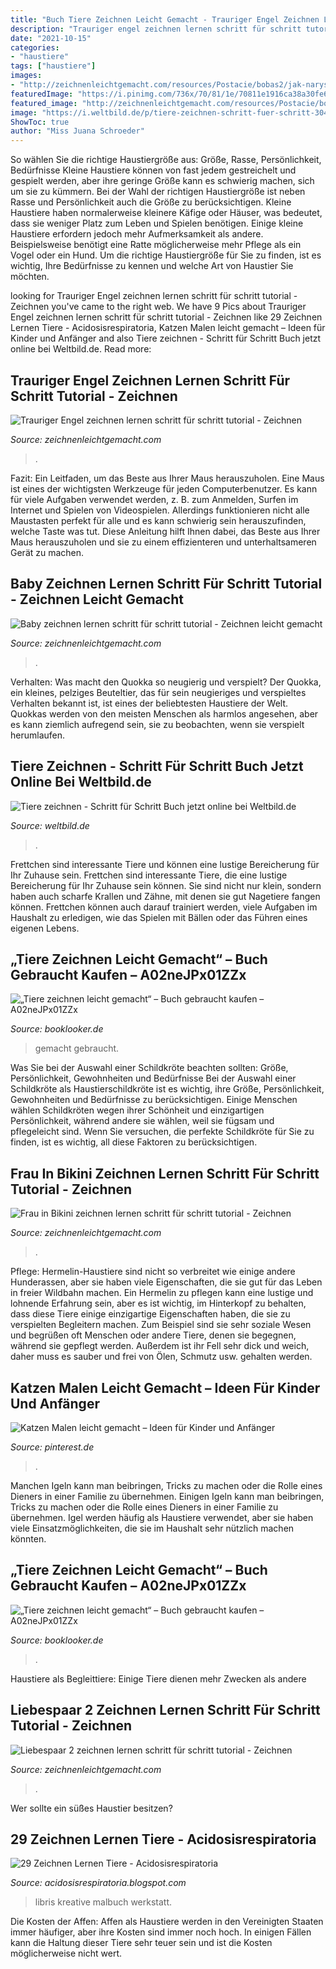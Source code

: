 ```yaml
---
title: "Buch Tiere Zeichnen Leicht Gemacht - Trauriger Engel Zeichnen Lernen Schritt Für Schritt Tutorial"
description: "Trauriger engel zeichnen lernen schritt für schritt tutorial"
date: "2021-10-15"
categories:
- "haustiere"
tags: ["haustiere"]
images:
- "http://zeichnenleichtgemacht.com/resources/Postacie/bobas2/jak-narysowac-bobas3.jpg"
featuredImage: "https://i.pinimg.com/736x/70/81/1e/70811e1916ca38a30fe68bca53347932.jpg"
featured_image: "http://zeichnenleichtgemacht.com/resources/Postacie/bobas2/jak-narysowac-bobas3.jpg"
image: "https://i.weltbild.de/p/tiere-zeichnen-schritt-fuer-schritt-304513593.jpg?v=1&amp;wp=_ads-minzoom2"
ShowToc: true
author: "Miss Juana Schroeder"
---
```



So wählen Sie die richtige Haustiergröße aus: Größe, Rasse, Persönlichkeit, Bedürfnisse
Kleine Haustiere können von fast jedem gestreichelt und gespielt werden, aber ihre geringe Größe kann es schwierig machen, sich um sie zu kümmern. Bei der Wahl der richtigen Haustiergröße ist neben Rasse und Persönlichkeit auch die Größe zu berücksichtigen. Kleine Haustiere haben normalerweise kleinere Käfige oder Häuser, was bedeutet, dass sie weniger Platz zum Leben und Spielen benötigen. Einige kleine Haustiere erfordern jedoch mehr Aufmerksamkeit als andere. Beispielsweise benötigt eine Ratte möglicherweise mehr Pflege als ein Vogel oder ein Hund. Um die richtige Haustiergröße für Sie zu finden, ist es wichtig, Ihre Bedürfnisse zu kennen und welche Art von Haustier Sie möchten.

	

		
looking for Trauriger Engel zeichnen lernen schritt für schritt tutorial - Zeichnen you've came to the right web. We have 9 Pics about Trauriger Engel zeichnen lernen schritt für schritt tutorial - Zeichnen like 29 Zeichnen Lernen Tiere - Acidosisrespiratoria, Katzen Malen leicht gemacht – Ideen für Kinder und Anfänger and also Tiere zeichnen - Schritt für Schritt Buch jetzt online bei Weltbild.de. Read more:
		
    
## Trauriger Engel Zeichnen Lernen Schritt Für Schritt Tutorial - Zeichnen

<img loading=lazy src="https://zeichnenleichtgemacht.com/resources/Fantasy2/smutny-anioł/jak-narysowac-smutnego-aniola12.gif" onerror="this.onerror=null;this.src='https://tse4.mm.bing.net/th?id=OIP.CLKqPc9sHJWtOUYnlKwz2QAAAA&amp;pid=15.1';" alt="Trauriger Engel zeichnen lernen schritt für schritt tutorial - Zeichnen">

_Source: zeichnenleichtgemacht.com_

>. 

	

Fazit: Ein Leitfaden, um das Beste aus Ihrer Maus herauszuholen.
Eine Maus ist eines der wichtigsten Werkzeuge für jeden Computerbenutzer. Es kann für viele Aufgaben verwendet werden, z. B. zum Anmelden, Surfen im Internet und Spielen von Videospielen. Allerdings funktionieren nicht alle Maustasten perfekt für alle und es kann schwierig sein herauszufinden, welche Taste was tut. Diese Anleitung hilft Ihnen dabei, das Beste aus Ihrer Maus herauszuholen und sie zu einem effizienteren und unterhaltsameren Gerät zu machen.

    
## Baby Zeichnen Lernen Schritt Für Schritt Tutorial - Zeichnen Leicht Gemacht

<img loading=lazy src="http://zeichnenleichtgemacht.com/resources/Postacie/bobas2/jak-narysowac-bobas3.jpg" onerror="this.onerror=null;this.src='https://tse4.mm.bing.net/th?id=OIP.zz4Dd1WFNuLDx3aM3QFDfQDTEs&amp;pid=15.1';" alt="Baby zeichnen lernen schritt für schritt tutorial - Zeichnen leicht gemacht">

_Source: zeichnenleichtgemacht.com_

>. 

	

Verhalten: Was macht den Quokka so neugierig und verspielt?
Der Quokka, ein kleines, pelziges Beuteltier, das für sein neugieriges und verspieltes Verhalten bekannt ist, ist eines der beliebtesten Haustiere der Welt. Quokkas werden von den meisten Menschen als harmlos angesehen, aber es kann ziemlich aufregend sein, sie zu beobachten, wenn sie verspielt herumlaufen.

    
## Tiere Zeichnen - Schritt Für Schritt Buch Jetzt Online Bei Weltbild.de

<img loading=lazy src="https://i.weltbild.de/p/tiere-zeichnen-schritt-fuer-schritt-304513593.jpg?v=1&amp;wp=_ads-minzoom2" onerror="this.onerror=null;this.src='https://tse1.mm.bing.net/th?id=OIP.EIJXxa8fHqFPQjRGRCb0jwHaHa&amp;pid=15.1';" alt="Tiere zeichnen - Schritt für Schritt Buch jetzt online bei Weltbild.de">

_Source: weltbild.de_

>. 

	

Frettchen sind interessante Tiere und können eine lustige Bereicherung für Ihr Zuhause sein.
Frettchen sind interessante Tiere, die eine lustige Bereicherung für Ihr Zuhause sein können. Sie sind nicht nur klein, sondern haben auch scharfe Krallen und Zähne, mit denen sie gut Nagetiere fangen können. Frettchen können auch darauf trainiert werden, viele Aufgaben im Haushalt zu erledigen, wie das Spielen mit Bällen oder das Führen eines eigenen Lebens.

    
## „Tiere Zeichnen Leicht Gemacht“ – Buch Gebraucht Kaufen – A02neJPx01ZZx

<img loading=lazy src="https://images.booklooker.de/x/01M6h6/Tiere-zeichnen-leicht-gemacht.jpg" onerror="this.onerror=null;this.src='https://tse2.mm.bing.net/th?id=OIP.0WRCXAMYwj2Gw9ULdFdHoAHaJ4&amp;pid=15.1';" alt="„Tiere zeichnen leicht gemacht“ – Buch gebraucht kaufen – A02neJPx01ZZx">

_Source: booklooker.de_

>gemacht gebraucht. 

	

Was Sie bei der Auswahl einer Schildkröte beachten sollten: Größe, Persönlichkeit, Gewohnheiten und Bedürfnisse
Bei der Auswahl einer Schildkröte als Haustierschildkröte ist es wichtig, ihre Größe, Persönlichkeit, Gewohnheiten und Bedürfnisse zu berücksichtigen. Einige Menschen wählen Schildkröten wegen ihrer Schönheit und einzigartigen Persönlichkeit, während andere sie wählen, weil sie fügsam und pflegeleicht sind. Wenn Sie versuchen, die perfekte Schildkröte für Sie zu finden, ist es wichtig, all diese Faktoren zu berücksichtigen.

    
## Frau In Bikini Zeichnen Lernen Schritt Für Schritt Tutorial - Zeichnen

<img loading=lazy src="https://zeichnenleichtgemacht.com/resources/Postacie/kobieta-bikini/jak-narysowac-kobieta-bikini5.png" onerror="this.onerror=null;this.src='https://tse4.mm.bing.net/th?id=OIP.2RtK-BWGhR2fyMAY_eCK1wAAAA&amp;pid=15.1';" alt="Frau in Bikini zeichnen lernen schritt für schritt tutorial - Zeichnen">

_Source: zeichnenleichtgemacht.com_

>. 

	

Pflege: Hermelin-Haustiere sind nicht so verbreitet wie einige andere Hunderassen, aber sie haben viele Eigenschaften, die sie gut für das Leben in freier Wildbahn machen.
Ein Hermelin zu pflegen kann eine lustige und lohnende Erfahrung sein, aber es ist wichtig, im Hinterkopf zu behalten, dass diese Tiere einige einzigartige Eigenschaften haben, die sie zu verspielten Begleitern machen. Zum Beispiel sind sie sehr soziale Wesen und begrüßen oft Menschen oder andere Tiere, denen sie begegnen, während sie gepflegt werden. Außerdem ist ihr Fell sehr dick und weich, daher muss es sauber und frei von Ölen, Schmutz usw. gehalten werden.

    
## Katzen Malen Leicht Gemacht – Ideen Für Kinder Und Anfänger

<img loading=lazy src="https://i.pinimg.com/736x/70/81/1e/70811e1916ca38a30fe68bca53347932.jpg" onerror="this.onerror=null;this.src='https://tse3.mm.bing.net/th?id=OIP.Skx5UlkfPRpXkA6MkjpHOwHaKe&amp;pid=15.1';" alt="Katzen Malen leicht gemacht – Ideen für Kinder und Anfänger">

_Source: pinterest.de_

>. 

	

Manchen Igeln kann man beibringen, Tricks zu machen oder die Rolle eines Dieners in einer Familie zu übernehmen.
Einigen Igeln kann man beibringen, Tricks zu machen oder die Rolle eines Dieners in einer Familie zu übernehmen. Igel werden häufig als Haustiere verwendet, aber sie haben viele Einsatzmöglichkeiten, die sie im Haushalt sehr nützlich machen könnten.

    
## „Tiere Zeichnen Leicht Gemacht“ – Buch Gebraucht Kaufen – A02neJPx01ZZx

<img loading=lazy src="https://images.booklooker.de/s/01M6h6/Tiere-zeichnen-leicht-gemacht.jpg" onerror="this.onerror=null;this.src='https://tse2.mm.bing.net/th?id=OIP.eFnKXT7HmqHUJt1amNVz7wAAAA&amp;pid=15.1';" alt="„Tiere zeichnen leicht gemacht“ – Buch gebraucht kaufen – A02neJPx01ZZx">

_Source: booklooker.de_

>. 

	

Haustiere als Begleittiere: Einige Tiere dienen mehr Zwecken als andere

    
## Liebespaar 2 Zeichnen Lernen Schritt Für Schritt Tutorial - Zeichnen

<img loading=lazy src="http://zeichnenleichtgemacht.com/resources/Postacie/zakochana-para2/jak-narysowac-zakochana-para7.jpg" onerror="this.onerror=null;this.src='https://tse4.mm.bing.net/th?id=OIP.dNyLd7NCMwwTJWZ674QwfgAAAA&amp;pid=15.1';" alt="Liebespaar 2 zeichnen lernen schritt für schritt tutorial - Zeichnen">

_Source: zeichnenleichtgemacht.com_

>. 

	

Wer sollte ein süßes Haustier besitzen?

    
## 29 Zeichnen Lernen Tiere - Acidosisrespiratoria

<img loading=lazy src="https://exlibris.azureedge.net/covers/9783/7481/0138/3/9783748101383xxl.jpg" onerror="this.onerror=null;this.src='https://tse4.mm.bing.net/th?id=OIP.sJcyuo21oY2t_YMTUFXQaQHaJl&amp;pid=15.1';" alt="29 Zeichnen Lernen Tiere - Acidosisrespiratoria">

_Source: acidosisrespiratoria.blogspot.com_

>libris kreative malbuch werkstatt. 

	

Die Kosten der Affen:
Affen als Haustiere werden in den Vereinigten Staaten immer häufiger, aber ihre Kosten sind immer noch hoch. In einigen Fällen kann die Haltung dieser Tiere sehr teuer sein und ist die Kosten möglicherweise nicht wert.

